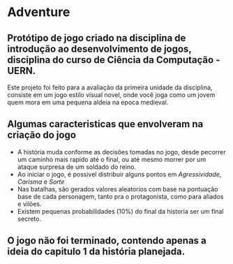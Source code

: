 # Adventure

## Protótipo de jogo criado na disciplina de introdução ao desenvolvimento de jogos, disciplina do curso de Ciência da Computação - UERN.

Este projeto foi feito para a avaliação da primeira unidade da disciplina, consiste em um jogo estilo visual novel, onde você joga como um jovem quem mora em uma pequena aldeia na epoca medieval.

## Algumas caracteristicas que envolveram na criação do jogo

- A história muda conforme as decisões tomadas no jogo, desde pecorrer um caminho mais rapido até o final, ou até mesmo morrer por um ataque surpresa de um soldado do reino.
- Ao iniciar o jogo, é possivel distribuir alguns pontos em *Agressividade*, *Carisma* e *Sorte*
- Nas batalhas, são gerados valores aleatorios com base na pontuação base de cada personagem, tanto pra o protagonista, como para aliados e vilões.
- Existem pequenas probabilidades (10%) do final da historia ser um final secreto.

## O jogo não foi terminado, contendo apenas a ideia do capitulo 1 da história planejada.